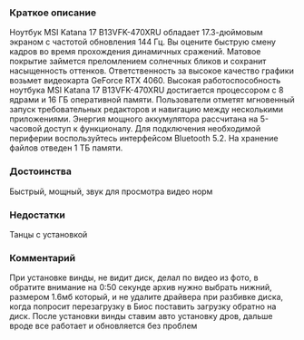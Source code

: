 ### **Краткое описание**
Ноутбук MSI Katana 17 B13VFK-470XRU обладает 17.3-дюймовым экраном с частотой обновления 144 Гц. Вы оцените быструю смену кадров во время прохождения динамичных сражений. Матовое покрытие займется преломлением солнечных бликов и сохранит насыщенность оттенков. Ответственность за высокое качество графики возьмет видеокарта GeForce RTX 4060.  Высокая работоспособность ноутбука MSI Katana 17 B13VFK-470XRU достигается процессором с 8 ядрами и 16 ГБ оперативной памяти. Пользователи отметят мгновенный запуск требовательных редакторов и навигацию между несколькими приложениями. Энергия мощного аккумулятора рассчитана на 5-часовой доступ к функционалу. Для подключения необходимой периферии воспользуйтесь интерфейсом Bluetooth 5.2. На хранение файлов отведен 1 ТБ памяти.

### **Достоинства**
Быстрый, мощный, звук для просмотра видео норм

### **Недостатки**
Танцы с установкой

### **Комментарий**
При установке винды, не видит диск, делал по видео из фото, в обратите внимание на 0:50 секунде архив нужно выбрать нижний, размером 1.6мб который, и не удалите драйвера при разбивке диска, когда попросит перезагрузку в Биос поставить загрузку обратно на диск. После установки винды ставим авто установку дров, дальше вроде все работает и обновляется без проблем
